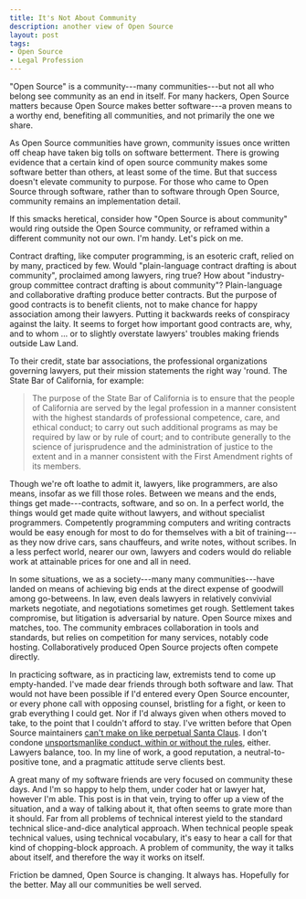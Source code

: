 ```yaml
---
title: It's Not About Community
description: another view of Open Source
layout: post
tags:
- Open Source
- Legal Profession
---
```


"Open Source" is a community---many communities---but not all who belong see community as an end in itself.  For many hackers, Open Source matters because Open Source makes better software---a proven means to a worthy end, benefiting all communities, and not primarily the one we share.

<!--jump-->

As Open Source communities have grown, community issues once written off cheap have taken big tolls on software betterment.  There is growing evidence that a certain kind of open source community makes some software better than others, at least some of the time.  But that success doesn't elevate community to purpose.  For those who came to Open Source through software, rather than to software through Open Source, community remains an implementation detail.

If this smacks heretical, consider how "Open Source is about community" would ring outside the Open Source community, or reframed within a different community not our own.  I'm handy.  Let's pick on me.

Contract drafting, like computer programming, is an esoteric craft, relied on by many, practiced by few.  Would "plain-language contract drafting is about community", proclaimed among lawyers, ring true?  How about "industry-group committee contract drafting is about community"?  Plain-language and collaborative drafting produce better contracts.  But the purpose of good contracts is to benefit clients, not to make chance for happy association among their lawyers.  Putting it backwards reeks of conspiracy against the laity.  It seems to forget how important good contracts are, why, and to whom ... or to slightly overstate lawyers' troubles making friends outside Law Land.

To their credit, state bar associations, the professional organizations governing lawyers, put their mission statements the right way 'round.  The State Bar of California, for example:

> The purpose of the State Bar of California is to ensure that the people of California are served by the legal profession in a manner consistent with the highest standards of professional competence, care, and ethical conduct; to carry out such additional programs as may be required by law or by rule of court; and to contribute generally to the science of jurisprudence and the administration of justice to the extent and in a manner consistent with the First Amendment rights of its members.

Though we're oft loathe to admit it, lawyers, like programmers, are also means, insofar as we fill those roles.  Between we means and the ends, things get made---contracts, software, and so on.  In a perfect world, the things would get made quite without lawyers, and without specialist programmers.  Competently programming computers and writing contracts would be easy enough for most to do for themselves with a bit of training---as they now drive cars, sans chauffeurs, and write notes, without scribes.  In a less perfect world, nearer our own, lawyers and coders would do reliable work at attainable prices for one and all in need.

In some situations, we as a society---many many communities---have landed on means of achieving big ends at the direct expense of goodwill among go-betweens.  In law, even deals lawyers in relatively convivial markets negotiate, and negotiations sometimes get rough.  Settlement takes compromise, but litigation is adversarial by nature.  Open Source mixes and matches, too.  The community embraces collaboration in tools and standards, but relies on competition for many services, notably code hosting.  Collaboratively produced Open Source projects often compete directly.

In practicing software, as in practicing law, extremists tend to come up empty-handed.  I've made dear friends through both software and law.  That would not have been possible if I'd entered every Open Source encounter, or every phone call with opposing counsel, bristling for a fight, or keen to grab everything I could get.  Nor if I'd always given when others moved to take, to the point that I couldn't afford to stay.  I've written before that Open Source maintainers [can't make on like perpetual Santa Claus](https://writing.kemitchell.com/2017/02/10/Medicant-Maintainerati.html).  I don't condone [unsportsmanlike conduct, within or without the rules](http://www.hoektronics.com/2012/09/21/makerbot-and-open-source-a-founder-perspective/), either.  Lawyers balance, too.  In my line of work, a good reputation, a neutral-to-positive tone, and a pragmatic attitude serve clients best.

A great many of my software friends are very focused on community these days.  And I'm so happy to help them, under coder hat or lawyer hat, however I'm able.  This post is in that vein, trying to offer up a view of the situation, and a way of talking about it, that often seems to grate more than it should.  Far from all problems of technical interest yield to the standard technical slice-and-dice analytical approach.  When technical people speak technical values, using technical vocabulary, it's easy to hear a call for that kind of chopping-block approach.  A problem of community, the way it talks about itself, and therefore the way it works on itself.

Friction be damned, Open Source is changing.  It always has.  Hopefully for the better.  May all our communities be well served.
